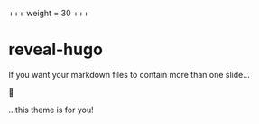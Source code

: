 +++
weight = 30
+++

# reveal-hugo

If you want your markdown files to contain more than one slide...

🤔

...this theme is for you!
